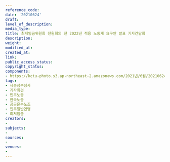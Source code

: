 ```yaml
---
reference_code: 
date: '20210624'
draft: 
level_of_description: 
media_type: 
title: 최저임금위원회 전원회의 전 2022년 적용 노동계 요구안 발표 기자간담회
description: 
weight: 
modified_at: 
created_at: 
link: 
public_access_status: 
copyright_status: 
components:
- https://kctu-photo.s3.ap-northeast-2.amazonaws.com/2021년/6월/20210624-최저임금위원회+전원회의+전+2022년+적용+노동계+요구안+발표+기자간담회_세종정부청사_기자회견_민주노총_한국노총_공공운수노조_민주일반연맹_최저임금/_R621868.jpg
tags:
- 세종정부청사
- 기자회견
- 민주노총
- 한국노총
- 공공운수노조
- 민주일반연맹
- 최저임금
creators:
- 
subjects:
- 
sources:
- 
venues:
- 
---
```

